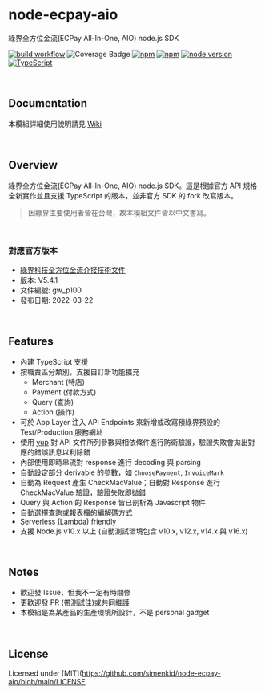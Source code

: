 # node-ecpay-aio

綠界全方位金流(ECPay All-In-One, AIO) node.js SDK

[![build workflow](https://github.com/simenkid/node-ecpay-aio/actions/workflows/build.yml/badge.svg)](https://github.com/simenkid/node-ecpay-aio/actions/workflows/build.yml)
![Coverage Badge](https://img.shields.io/endpoint?url=https://gist.githubusercontent.com/simenkid/6cd8ec3f4115bc7b0fc0cb646da2dd77/raw/aadcd2ad323a5d555eeecd353729a220ed4d9a1e/node-ecpay-aio__heads_main.json)
[![npm](https://img.shields.io/npm/v/node-ecpay-aio.svg?maxAge=2592000)](https://www.npmjs.com/package/node-ecpay-aio)
[![npm](https://img.shields.io/npm/l/node-ecpay-aio.svg?maxAge=2592000)](https://github.com/simenkid/node-ecpay-aio/blob/main/LICENSE)
[![node version](https://img.shields.io/node/v/node-ecpay-aio)](https://img.shields.io/node/v/node-ecpay-aio)
[![TypeScript](https://img.shields.io/badge/%3C%2F%3E-TypeScript-%230074c1.svg)](http://www.typescriptlang.org/)

<br />

## Documentation

本模組詳細使用說明請見 [Wiki](https://github.com/simenkid/node-ecpay-aio/wiki)

<br />

## Overview

綠界全方位金流(ECPay All-In-One, AIO) node.js SDK。這是根據官方 API 規格全新實作並且支援 TypeScript 的版本，並非官方 SDK 的 fork 改寫版本。

> 因綠界主要使用者皆在台灣，故本模組文件皆以中文書寫。

<br />

### 對應官方版本

- [綠界科技全方位金流介接技術文件](https://www.ecpay.com.tw/Service/API_Dwnld)
- 版本: V5.4.1
- 文件編號: gw_p100
- 發布日期: 2022-03-22

<br />

## Features

- 內建 TypeScript 支援
- 按職責區分類別，支援自訂新功能擴充
  - Merchant (特店)
  - Payment (付款方式)
  - Query (查詢)
  - Action (操作)
- 可於 App Layer 注入 API Endpoints 來新增或改寫預綠界預設的 Test/Production 服務網址
- 使用 [yup](https://github.com/jquense/yup) 對 API 文件所列參數與相依條件進行防衛驗證，驗證失敗會拋出對應的錯誤訊息以利除錯
- 內部使用即時串流對 response 進行 decoding 與 parsing
- 自動設定部分 derivable 的參數，如 `ChoosePayment`, `InvoiceMark`
- 自動為 Request 產生 CheckMacValue；自動對 Response 進行 CheckMacValue 驗證，驗證失敗即拋錯
- Query 與 Action 的 Response 皆已剖析為 Javascript 物件
- 自動選擇查詢或報表檔的編解碼方式
- Serverless (Lambda) friendly
- 支援 Node.js v10.x 以上 (自動測試環境包含 v10.x, v12.x, v14.x 與 v16.x)

<br />

## Notes

- 歡迎發 Issue，但我不一定有時間修
- 更歡迎發 PR (帶測試佳)或共同維護
- 本模組是為某產品的生產環境所設計，不是 personal gadget

<br />

## License

Licensed under [MIT](https://github.com/simenkid/node-ecpay-aio/blob/main/LICENSE.
